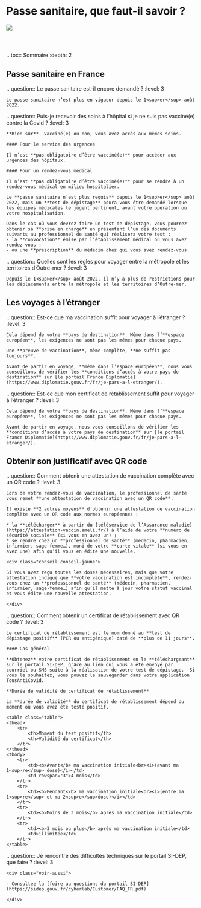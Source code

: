# Passe sanitaire, que faut-il savoir ?

<img src="illustrations/pass_sanitaire.svg">

<header>
</header>

.. toc:: Sommaire
    :depth: 2


<div itemscope itemtype="https://schema.org/FAQPage">

## Passe sanitaire en France

.. question:: Le passe sanitaire est-il encore demandé ?
    :level: 3

    Le passe sanitaire n’est plus en vigueur depuis le 1<sup>er</sup> août 2022.


.. question:: Puis-je recevoir des soins à l’hôpital si je ne suis pas vacciné(e) contre la Covid ?
    :level: 3

    **Bien sûr**. Vacciné(e) ou non, vous avez accès aux mêmes soins.

    #### Pour le service des urgences

    Il n’est **pas obligatoire d’être vacciné(e)** pour accéder aux urgences des hôpitaux.

    #### Pour un rendez-vous médical

    Il n’est **pas obligatoire d’être vacciné(e)** pour se rendre à un rendez-vous médical en milieu hospitalier.

    Le **passe sanitaire n’est plus requis** depuis le 1<sup>er</sup> août 2022, mais un **test de dépistage** poura vous être demandé lorsque les équipes médicales le jugent pertinent, avant votre opération ou votre hospitalisation.

    Dans le cas où vous devrez faire un test de dépistage, vous pourrez obtenir sa **prise en charge** en présentant l’un des documents suivants au professionnel de santé qui réalisera votre test :
    - la **convocation** émise par l’établissement médical où vous avez rendez-vous ;
    - ou une **prescription** du médecin chez qui vous avez rendez-vous.


.. question:: Quelles sont les règles pour voyager entre la métropole et les territoires d’Outre-mer ?
    :level: 3

    Depuis le 1<sup>er</sup> août 2022, il n’y a plus de restrictions pour
    les déplacements entre la métropole et les territoires d’Outre-mer.


## Les voyages à l’étranger


.. question:: Est-ce que ma vaccination suffit pour voyager à l’étranger ?
    :level: 3

    Cela dépend de votre **pays de destination**. Même dans l’**espace européen**, les exigences ne sont pas les mêmes pour chaque pays.

    Une **preuve de vaccination**, même complète, **ne suffit pas toujours**.

    Avant de partir en voyage, **même dans l’espace européen**, nous vous conseillons de vérifier les **conditions d’accès à votre pays de destination** sur [le portail France Diplomatie](https://www.diplomatie.gouv.fr/fr/je-pars-a-l-etranger/).


.. question:: Est-ce que mon certificat de rétablissement suffit pour voyager à l’étranger ?
    :level: 3

    Cela dépend de votre **pays de destination**. Même dans l’**espace européen**, les exigences ne sont pas les mêmes pour chaque pays.

    Avant de partir en voyage, nous vous conseillons de vérifier les **conditions d’accès à votre pays de destination** sur [le portail France Diplomatie](https://www.diplomatie.gouv.fr/fr/je-pars-a-l-etranger/).


## Obtenir son justificatif avec QR code

.. question:: Comment obtenir une attestation de vaccination complète avec un QR code ?
    :level: 3

    Lors de votre rendez-vous de vaccination, le professionnel de santé vous remet **une attestation de vaccination avec un QR code**.

    Il existe **2 autres moyens** d’obtenir une attestation de vaccination complète avec un QR code aux normes européennes :

    * la **télécharger** à partir du [téléservice de l’Assurance maladie](https://attestation-vaccin.ameli.fr/) à l’aide de votre **numéro de sécurité sociale** (si vous en avez un) ;
    * se rendre chez un **professionnel de santé** (médecin, pharmacien, infirmier, sage-femme…), muni de votre **carte vitale** (si vous en avez une) afin qu’il vous en édite une nouvelle.

    <div class="conseil conseil-jaune">

    Si vous avez reçu toutes les doses nécessaires, mais que votre attestation indique que **votre vaccination est incomplète**, rendez-vous chez un **professionnel de santé** (médecin, pharmacien, infirmier, sage-femme…) afin qu’il mette à jour votre statut vaccinal et vous édite une nouvelle attestation.

    </div>

.. question:: Comment obtenir un certificat de rétablissement avec QR code ?
    :level: 3

    Le certificat de rétablissement est le nom donné au **test de dépistage positif** (PCR ou antigénique) daté de **plus de 11 jours**.

    #### Cas général

    **Obtenez** votre certificat de rétablissement en le **téléchargeant** sur le portail SI-DEP, grâce au lien qui vous a été envoyé par courriel ou SMS suite à la réalisation de votre test de dépistage.  Si vous le souhaitez, vous pouvez le sauvegarder dans votre application TousAntiCovid.

    **Durée de validité du certificat de rétablissement**

    La **durée de validité** du certificat de rétablissement dépend du moment où vous avez été testé positif.

    <table class="table">
    <thead>
        <tr>
            <th>Moment du test positif</th>
            <th>Validité du certificat</th>
        </tr>
    </thead>
    <tbody>
        <tr>
            <td><b>Avant</b> ma vaccination initiale<br><i>(avant ma 1<sup>re</sup> dose)</i></td>
            <td rowspan="3">4 mois</td>
        </tr>
        <tr>
            <td><b>Pendant</b> ma vaccination initiale<br><i>(entre ma 1<sup>re</sup> et ma 2<sup>e</sup>dose)</i></td>
        </tr>
        <tr>
            <td><b>Moins de 3 mois</b> après ma vaccination initiale</td>
        </tr>
        <tr>
            <td><b>3 mois ou plus</b> après ma vaccination initiale</td>
            <td>illimitée</td>
        </tr>
    </table>


.. question:: Je rencontre des difficultés techniques sur le portail SI-DEP, que faire ?
    :level: 3

    <div class="voir-aussi">

    - Consultez la [foire au questions du portail SI-DEP](https://sidep.gouv.fr/cyberlab/Customer/FAQ_FR.pdf)

    </div>


</div>
